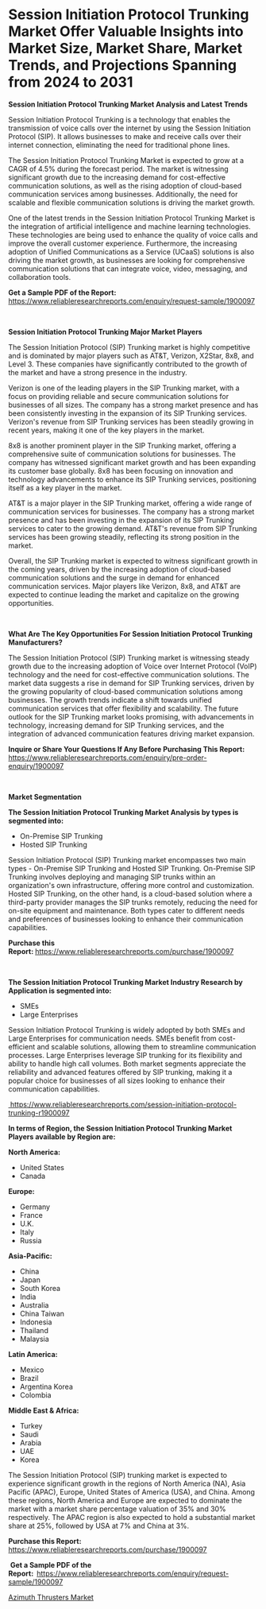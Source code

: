 <p><h1>Session Initiation Protocol Trunking Market Offer Valuable Insights into Market Size, Market Share, Market Trends, and Projections Spanning from 2024 to 2031</h1></p><p><strong>Session Initiation Protocol Trunking Market Analysis and Latest Trends</strong></p>
<p><p>Session Initiation Protocol Trunking is a technology that enables the transmission of voice calls over the internet by using the Session Initiation Protocol (SIP). It allows businesses to make and receive calls over their internet connection, eliminating the need for traditional phone lines.</p><p>The Session Initiation Protocol Trunking Market is expected to grow at a CAGR of 4.5% during the forecast period. The market is witnessing significant growth due to the increasing demand for cost-effective communication solutions, as well as the rising adoption of cloud-based communication services among businesses. Additionally, the need for scalable and flexible communication solutions is driving the market growth.</p><p>One of the latest trends in the Session Initiation Protocol Trunking Market is the integration of artificial intelligence and machine learning technologies. These technologies are being used to enhance the quality of voice calls and improve the overall customer experience. Furthermore, the increasing adoption of Unified Communications as a Service (UCaaS) solutions is also driving the market growth, as businesses are looking for comprehensive communication solutions that can integrate voice, video, messaging, and collaboration tools.</p></p>
<p><strong>Get a Sample PDF of the Report:&nbsp;</strong> <a href="https://www.reliableresearchreports.com/enquiry/request-sample/1900097">https://www.reliableresearchreports.com/enquiry/request-sample/1900097</a></p>
<p>&nbsp;</p>
<p><strong>Session Initiation Protocol Trunking Major Market Players</strong></p>
<p><p>The Session Initiation Protocol (SIP) Trunking market is highly competitive and is dominated by major players such as AT&T, Verizon, X2Star, 8x8, and Level 3. These companies have significantly contributed to the growth of the market and have a strong presence in the industry. </p><p>Verizon is one of the leading players in the SIP Trunking market, with a focus on providing reliable and secure communication solutions for businesses of all sizes. The company has a strong market presence and has been consistently investing in the expansion of its SIP Trunking services. Verizon's revenue from SIP Trunking services has been steadily growing in recent years, making it one of the key players in the market.</p><p>8x8 is another prominent player in the SIP Trunking market, offering a comprehensive suite of communication solutions for businesses. The company has witnessed significant market growth and has been expanding its customer base globally. 8x8 has been focusing on innovation and technology advancements to enhance its SIP Trunking services, positioning itself as a key player in the market.</p><p>AT&T is a major player in the SIP Trunking market, offering a wide range of communication services for businesses. The company has a strong market presence and has been investing in the expansion of its SIP Trunking services to cater to the growing demand. AT&T's revenue from SIP Trunking services has been growing steadily, reflecting its strong position in the market.</p><p>Overall, the SIP Trunking market is expected to witness significant growth in the coming years, driven by the increasing adoption of cloud-based communication solutions and the surge in demand for enhanced communication services. Major players like Verizon, 8x8, and AT&T are expected to continue leading the market and capitalize on the growing opportunities.</p></p>
<p>&nbsp;</p>
<p><strong>What Are The Key Opportunities For Session Initiation Protocol Trunking Manufacturers?</strong></p>
<p><p>The Session Initiation Protocol (SIP) Trunking market is witnessing steady growth due to the increasing adoption of Voice over Internet Protocol (VoIP) technology and the need for cost-effective communication solutions. The market data suggests a rise in demand for SIP Trunking services, driven by the growing popularity of cloud-based communication solutions among businesses. The growth trends indicate a shift towards unified communication services that offer flexibility and scalability. The future outlook for the SIP Trunking market looks promising, with advancements in technology, increasing demand for SIP Trunking services, and the integration of advanced communication features driving market expansion.</p></p>
<p><strong>Inquire or Share Your Questions If Any Before Purchasing This Report:</strong> <a href="https://www.reliableresearchreports.com/enquiry/pre-order-enquiry/1900097">https://www.reliableresearchreports.com/enquiry/pre-order-enquiry/1900097</a></p>
<p>&nbsp;</p>
<p><strong>Market Segmentation</strong></p>
<p><strong>The Session Initiation Protocol Trunking Market Analysis by types is segmented into:</strong></p>
<p><ul><li>On-Premise SIP Trunking</li><li>Hosted SIP Trunking</li></ul></p>
<p><p>Session Initiation Protocol (SIP) Trunking market encompasses two main types - On-Premise SIP Trunking and Hosted SIP Trunking. On-Premise SIP Trunking involves deploying and managing SIP trunks within an organization's own infrastructure, offering more control and customization. Hosted SIP Trunking, on the other hand, is a cloud-based solution where a third-party provider manages the SIP trunks remotely, reducing the need for on-site equipment and maintenance. Both types cater to different needs and preferences of businesses looking to enhance their communication capabilities.</p></p>
<p><strong>Purchase this Report:&nbsp;</strong><a href="https://www.reliableresearchreports.com/purchase/1900097">https://www.reliableresearchreports.com/purchase/1900097</a></p>
<p>&nbsp;</p>
<p><strong>The Session Initiation Protocol Trunking Market Industry Research by Application is segmented into:</strong></p>
<p><ul><li>SMEs</li><li>Large Enterprises</li></ul></p>
<p><p>Session Initiation Protocol Trunking is widely adopted by both SMEs and Large Enterprises for communication needs. SMEs benefit from cost-efficient and scalable solutions, allowing them to streamline communication processes. Large Enterprises leverage SIP trunking for its flexibility and ability to handle high call volumes. Both market segments appreciate the reliability and advanced features offered by SIP trunking, making it a popular choice for businesses of all sizes looking to enhance their communication capabilities.</p></p>
<p><a href="https://www.reliableresearchreports.com/session-initiation-protocol-trunking-r1900097">&nbsp;https://www.reliableresearchreports.com/session-initiation-protocol-trunking-r1900097</a></p>
<p><strong>In terms of Region, the Session Initiation Protocol Trunking Market Players available by Region are:</strong></p>
<p>
    <p> <strong> North America: </strong>
        <ul>
            <li>United States</li>
            <li>Canada</li>
        </ul>
        </p> 
    <p> <strong> Europe: </strong>
        <ul>
            <li>Germany</li>
            <li>France</li>
            <li>U.K.</li>
            <li>Italy</li>
            <li>Russia</li>
        </ul>
        </p> 
    <p> <strong> Asia-Pacific: </strong>
        <ul>
            <li>China</li>
            <li>Japan</li>
            <li>South Korea</li>
            <li>India</li>
            <li>Australia</li>
            <li>China Taiwan</li>
            <li>Indonesia</li>
            <li>Thailand</li>
            <li>Malaysia</li>
        </ul>
        </p> 
    <p> <strong> Latin America: </strong>
        <ul>
            <li>Mexico</li>
            <li>Brazil</li>
            <li>Argentina Korea</li>
            <li>Colombia</li>
        </ul>
        </p> 
    <p> <strong> Middle East & Africa: </strong>
        <ul>
            <li>Turkey</li>
            <li>Saudi</li>
            <li>Arabia</li>
            <li>UAE</li>
            <li>Korea</li>
        </ul>
    </p>
    </p>
<p><p>The Session Initiation Protocol (SIP) trunking market is expected to experience significant growth in the regions of North America (NA), Asia Pacific (APAC), Europe, United States of America (USA), and China. Among these regions, North America and Europe are expected to dominate the market with a market share percentage valuation of 35% and 30% respectively. The APAC region is also expected to hold a substantial market share at 25%, followed by USA at 7% and China at 3%.</p></p>
<p><strong>Purchase this Report: </strong><a href="https://www.reliableresearchreports.com/purchase/1900097">https://www.reliableresearchreports.com/purchase/1900097</a></p>
<p>&nbsp;<strong>Get a Sample PDF of the Report:&nbsp;&nbsp;</strong><a href="https://www.reliableresearchreports.com/enquiry/request-sample/1900097">https://www.reliableresearchreports.com/enquiry/request-sample/1900097</a></p>
<p><strong></strong></p>
<p><p><a href="https://view.publitas.com/reportprime-1/azimuth-thrusters-market-size-evaluating-its-market-trends-growth-and-projections-2024-2031/">Azimuth Thrusters Market</a></p></p>